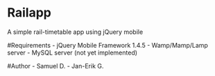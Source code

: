 # Railapp

A simple rail-timetable app using jQuery mobile

#Requirements
	- jQuery Mobile Framework 1.4.5
	- Wamp/Mamp/Lamp server
	- MySQL server (not yet implemented)
 
#Author
	- Samuel D.
	- Jan-Erik G.